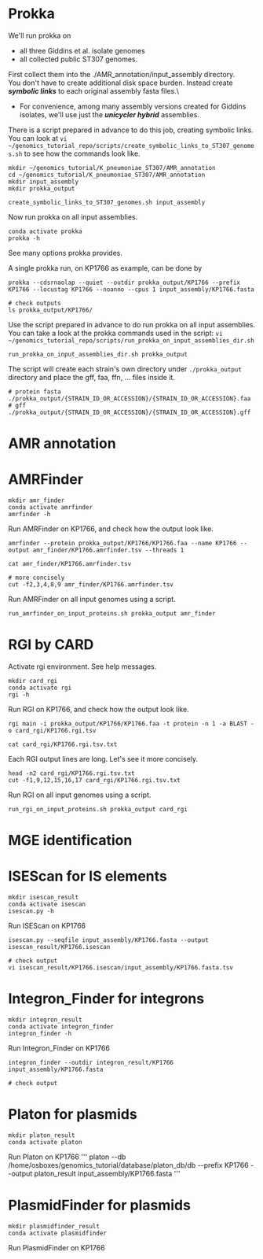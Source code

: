 # Prokka 

We'll run prokka on 
- all three Giddins et al. isolate genomes 
- all collected public ST307 genomes.

First collect them into the ./AMR_annotation/input_assembly directory.\
You don't have to create additional disk space burden. Instead create __*symbolic links*__ to each original assembly fasta files.\
- For convenience, among many assembly versions created for Giddins isolates, we'll use just the __*unicycler hybrid*__ assemblies.

There is a script prepared in advance to do this job, creating symbolic links.\
You can look at `vi ~/genomics_tutorial_repo/scripts/create_symbolic_links_to_ST307_genomes.sh` to see how the commands look like.

```
mkdir ~/genomics_tutorial/K_pneumoniae_ST307/AMR_annotation
cd ~/genomics_tutorial/K_pneumoniae_ST307/AMR_annotation
mkdir input_assembly
mkdir prokka_output

create_symbolic_links_to_ST307_genomes.sh input_assembly
```

Now run prokka on all input assemblies.

```
conda activate prokka
prokka -h
```

See many options prokka provides.

A single prokka run, on KP1766 as example, can be done by
```
prokka --cdsrnaolap --quiet --outdir prokka_output/KP1766 --prefix KP1766 --locustag KP1766 --noanno --cpus 1 input_assembly/KP1766.fasta

# check outputs
ls prokka_output/KP1766/
```

Use the script prepared in advance to do run prokka on all input assemblies.\
You can take a look at the prokka commands used in the script: `vi ~/genomics_tutorial_repo/scripts/run_prokka_on_input_assemblies_dir.sh`

```
run_prokka_on_input_assemblies_dir.sh prokka_output
```

The script will create each strain's own directory under `./prokka_output` directory and place the gff, faa, ffn, ... files inside it.
```
# protein fasta
./prokka_output/{STRAIN_ID_OR_ACCESSION}/{STRAIN_ID_OR_ACCESSION}.faa
# gff
./prokka_output/{STRAIN_ID_OR_ACCESSION}/{STRAIN_ID_OR_ACCESSION}.gff
```


# AMR annotation

# AMRFinder
```
mkdir amr_finder
conda activate amrfinder
amrfinder -h
```

Run AMRFinder on KP1766, and check how the output look like.
```
amrfinder --protein prokka_output/KP1766/KP1766.faa --name KP1766 --output amr_finder/KP1766.amrfinder.tsv --threads 1

cat amr_finder/KP1766.amrfinder.tsv

# more concisely
cut -f2,3,4,8,9 amr_finder/KP1766.amrfinder.tsv
```

Run AMRFinder on all input genomes using a script.
```
run_amrfinder_on_input_proteins.sh prokka_output amr_finder
```

# RGI by CARD

Activate rgi environment. See help messages.

```
mkdir card_rgi
conda activate rgi
rgi -h
```

Run RGI on KP1766, and check how the output look like.
```
rgi main -i prokka_output/KP1766/KP1766.faa -t protein -n 1 -a BLAST -o card_rgi/KP1766.rgi.tsv

cat card_rgi/KP1766.rgi.tsv.txt
```

Each RGI output lines are long. Let's see it more concisely.
```
head -n2 card_rgi/KP1766.rgi.tsv.txt
cut -f1,9,12,15,16,17 card_rgi/KP1766.rgi.tsv.txt
```

Run RGI on all input genomes using a script.
```
run_rgi_on_input_proteins.sh prokka_output card_rgi
```


# MGE identification

# ISEScan for IS elements
```
mkdir isescan_result
conda activate isescan
isescan.py -h
```

Run ISEScan on KP1766
```
isescan.py --seqfile input_assembly/KP1766.fasta --output isescan_result/KP1766.isescan

# check output
vi isescan_result/KP1766.isescan/input_assembly/KP1766.fasta.tsv
```

# Integron_Finder for integrons
```
mkdir integron_result
conda activate integron_finder
integron_finder -h
```

Run Integron_Finder on KP1766
```
integron_finder --outdir integron_result/KP1766 input_assembly/KP1766.fasta

# check output

```

# Platon for plasmids
```
mkdir platon_result
conda activate platon
```

Run Platon on KP1766
'''
platon --db /home/osboxes/genomics_tutorial/database/platon_db/db --prefix KP1766 --output platon_result input_assembly/KP1766.fasta
'''


# PlasmidFinder for plasmids
```
mkdir plasmidfinder_result
conda activate plasmidfinder
```

Run PlasmidFinder on KP1766


